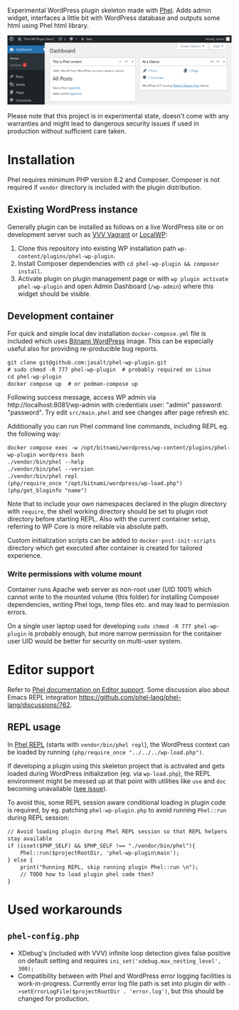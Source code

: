 Experimental WordPress plugin skeleton made with [Phel](https://phel-lang.org/). Adds admin widget, interfaces a little bit with WordPress database and outputs some html using Phel html library.

![Image of WordPress 6.6.1 Admin Dashboard with this plugin installed](demo.png "WordPress 6.6.1 Admin Dashboard with this plugin installed")

Please note that this project is in experimental state, doesn't come with any warranties and might lead to dangerous security issues if used in production without sufficient care taken.

# Installation

Phel requires minimum PHP version 8.2 and Composer. Composer is not required if `vendor` directory is included with the plugin distribution.

## Existing WordPress instance

Generally plugin can be installed as follows on a live WordPress site or on development server such as [VVV Vagrant](https://varyingvagrantvagrants.org/) or [LocalWP](https://localwp.com/):

1) Clone this repository into existing WP installation path `wp-content/plugins/phel-wp-plugin`.
2) Install Composer dependencies with `cd phel-wp-plugin && composer install`.
3) Activate plugin on plugin management page or with `wp plugin activate phel-wp-plugin` and open Admin Dashboard (`/wp-admin`) where this widget should be visible.

## Development container

For quick and simple local dev installation `docker-compose.yml` file is included which uses [Bitnami WordPress](https://hub.docker.com/r/bitnami/wordpress/) image. This can be especially useful also for providing re-producible bug reports.

```
git clone git@github.com:jasalt/phel-wp-plugin.git
# sudo chmod -R 777 phel-wp-plugin  # probably required on Linux
cd phel-wp-plugin
docker compose up  # or podman-compose up
```

Following success message, access WP admin via http://localhost:8081/wp-admin with credentials user: "admin" password: "password". Try edit `src/main.phel` and see changes after page refresh etc.

Additionally you can run Phel command line commands, including REPL eg. the following way:

```
docker compose exec -w /opt/bitnami/wordpress/wp-content/plugins/phel-wp-plugin wordpress bash
./vendor/bin/phel --help
./vendor/bin/phel --version
./vendor/bin/phel repl
(php/require_once "/opt/bitnami/wordpress/wp-load.php")
(php/get_bloginfo "name")
```

Note that to include your own namespaces declared in the plugin directory with `require`, the shell working directory should be set to plugin root directory before starting REPL. Also with the current container setup, referring to WP Core is more reliable via absolute path.

Custom initialization scripts can be added to `docker-post-init-scripts` directory which get executed after container is created for tailored experience.

### Write permissions with volume mount

Container runs Apache web server as non-root user (UID 1001) which cannot write to the mounted volume (this folder) for installing Composer dependencies, writing Phel logs, temp files etc. and may lead to permission errors.

On a single user laptop used for developing `sudo chmod -R 777 phel-wp-plugin` is probably enough, but more narrow permission for the container user UID would be better for security on multi-user system.

# Editor support

Refer to [Phel documentation on Editor support](https://phel-lang.org/documentation/getting-started/#editor-support). Some discussion also about Emacs REPL integration  https://github.com/phel-lang/phel-lang/discussions/762.

## REPL usage
In [Phel REPL](https://phel-lang.org/documentation/repl/) (starts with `vendor/bin/phel repl`), the WordPress context can be loaded by running `(php/require_once "../../../wp-load.php")`.

If developing a plugin using this skeleton project that is activated and gets loaded during WordPress initialization (eg. via `wp-load.php`), the REPL environment might be messed up at that point with utilities like `use` and `doc` becoming unavailable ([see issue](https://github.com/phel-lang/phel-lang/issues/766)).

To avoid this, some REPL session aware conditional loading in plugin code is required, by eg. patching `phel-wp-plugin.php` to avoid running `Phel::run` during REPL session: 

```
// Avoid loading plugin during Phel REPL session so that REPL helpers stay available
if (isset($PHP_SELF) && $PHP_SELF !== "./vendor/bin/phel"){
	Phel::run($projectRootDir, 'phel-wp-plugin\main');
} else {
	print("Running REPL, skip running plugin Phel::run \n");
	// TODO how to load plugin phel code then?
}
```


# Used workarounds

## `phel-config.php`

- XDebug's (included with VVV) infinite loop detection gives false positive on default setting and requires `ini_set('xdebug.max_nesting_level', 300);`
- Compatibility between with Phel and WordPress error logging facilities is work-in-progress. Currently error log file path is set into plugin dir with `->setErrorLogFile($projectRootDir . 'error.log')`, but this should be changed for production.

